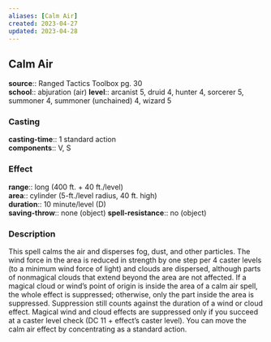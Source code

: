 ```yaml
---
aliases: [Calm Air]
created: 2023-04-27
updated: 2023-04-28
---
```


## Calm Air

**source**:: Ranged Tactics Toolbox pg. 30  
**school**:: abjuration (air)
**level**:: arcanist 5, druid 4, hunter 4, sorcerer 5, summoner 4, summoner (unchained) 4, wizard 5

### Casting

**casting-time**:: 1 standard action  
**components**:: V, S

### Effect

**range**:: long (400 ft. + 40 ft./level)  
**area**:: cylinder (5-ft./level radius, 40 ft. high)  
**duration**:: 10 minute/level (D)  
**saving-throw**:: none (object)
**spell-resistance**:: no (object)

### Description

This spell calms the air and disperses fog, dust, and other particles. The wind force in the area is reduced in strength by one step per 4 caster levels (to a minimum wind force of light) and clouds are dispersed, although parts of nonmagical clouds that extend beyond the area are not affected. If a magical cloud or wind’s point of origin is inside the area of a calm air spell, the whole effect is suppressed; otherwise, only the part inside the area is suppressed. Suppression still counts against the duration of a wind or cloud effect. Magical wind and cloud effects are suppressed only if you succeed at a caster level check (DC 11 + effect’s caster level). You can move the calm air effect by concentrating as a standard action.

